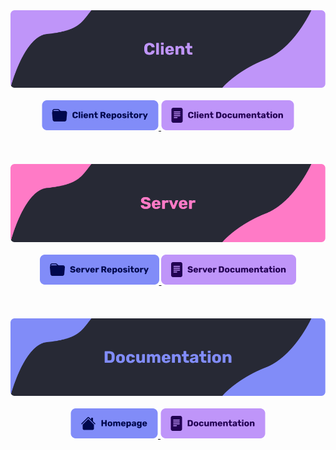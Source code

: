 <div align=center>
<img src='./content/Client banner.png'/>

<br />
<br />

<a href='https://github.com/Gryt-chat/gryt-client'>
<img src='./content/clientRepo.png'/>
</a>

<a href='https://docs.gryt.chat/docs/category/client'>
<img src='./content/clientDocs.png'/>
</a>
</div>

<br />
<br />
<br />

<div align=center>
<img src='./content/Server banner.png'/>

<br />
<br />

<a href='https://github.com/Gryt-chat/gryt-server'>
<img src='./content/serverRepo.png'/>
</a>

<a href='https://docs.gryt.chat/docs/category/server'>
<img src='./content/serverDocs.png'/>
</a>
</div>

<br />
<br />
<br />

<div align=center>
<img src='./content/Documentation banner.png'/>

<br />
<br />

<a href='https://gryt.chat'>
<img src='./content/homepage.png'/>
</a>

<a href='https://docs.gryt.chat'>
<img src='./content/documentation.png'/>
</a>
</div>
